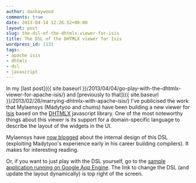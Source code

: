 ```yaml
---
author: danhaywood
comments: true
date: 2013-04-14 12:26:52+00:00
layout: post
slug: the-dsl-of-the-dhtmlx-viewer-for-isis
title: The DSL of the DHTMLX viewer for Isis
wordpress_id: 1131
tags:
- apache isis
- dhtmlx
- dsl
- javascript
---
```


In my [last post]({{ site.baseurl }}/2013/04/04/go-play-with-the-dhtmlx-viewer-for-apache-isis/) and [previously to that]({{ site.baseurl }}/2013/02/26/marrying-dhtmlx-with-apache-isis/) I've publicised the work that Mylaensys (Madytyoo and chums) have been building a new viewer for [Isis](http://isis.apache.org) based on the [DHTMLX](http://dhtmlx.com) javascript library. One of the most noteworthy things about this viewer is its support for a domain-specific language to describe the layout of the widgets in the UI.

Mylaensys have [now blogged](http://blog.mylaensys.com/2013/04/inside-apache-isis-viewer-for-dhtmlx.html) about the internal design of this DSL (exploiting Madytyoo's experience early in his career building compilers). It makes for interesting reading.

Or, if you want to just play with the DSL yourself, go to the [sample application running on Google App Engine](http://isis-viewer-dhtmlx.appspot.com). The link to change the DSL (and update the layout dynamically) is top right of the screen.
